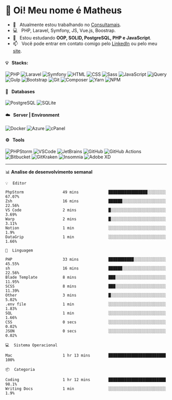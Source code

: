 # 👋 Oi! Meu nome é Matheus

- 🔭 &nbsp; Atualmente estou trabalhando no [Consultamais](https://consultamais.com.br/).
- 💻 &nbsp; PHP, Laravel, Symfony, JS, Vue.js, Boostrap.
- 🌱 &nbsp; Estou estudando **OOP, SOLID, PostgreSQL, PHP e JavaScript**.
- 📫 &nbsp; Você pode entrar em contato comigo pelo [LinkedIn](https://www.linkedin.com/in/matheuscamargoxavier/) ou pelo meu [site](https://matheuscamargo.co).

#### 💡 &nbsp; Stacks:
![PHP](https://img.shields.io/badge/-PHP-777BB4?&logo=php&logoColor=FFFFFF)
![Laravel](https://img.shields.io/badge/-Laravel-FF2D20?&logo=laravel&logoColor=FFFFFF)
![Symfony](https://img.shields.io/badge/-Symfony-000000?&logo=symfony&logoColor=FFFFFF)
![HTML](https://img.shields.io/badge/-HTML-E34F26?&logo=html5&logoColor=FFFFFF)
![CSS](https://img.shields.io/badge/-CSS-1572B6?&logo=css3&logoColor=FFFFFF)
![Sass](https://img.shields.io/badge/-Sass-CC6699?&logo=sass&logoColor=FFFFFF)
![JavaScript](https://img.shields.io/badge/-JavaScript-F7DF1E?&logo=javascript&logoColor=FFFFFF)
![jQuery](https://img.shields.io/badge/-jQuery-0769AD?&logo=jquery&logoColor=FFFFFF)
![Gulp](https://img.shields.io/badge/-Gulp-CF4647?&logo=gulp&logoColor=FFFFFF)
![Bootstrap](https://img.shields.io/badge/-Bootstrap-7952B3?&logo=bootstrap&logoColor=FFFFFF)
![Git](https://img.shields.io/badge/-Git-F05032?&logo=git&logoColor=FFFFFF)
![Composer](https://img.shields.io/badge/-Composer-885630?&logo=composer&logoColor=FFFFFF)
![Yarn](https://img.shields.io/badge/-Yarn-2C8EBB?&logo=yarn&logoColor=FFFFFF)
![NPM](https://img.shields.io/badge/-npm-CB3837?&logo=npm&logoColor=FFFFFF)

#### 💾 &nbsp; Databases
![PostgreSQL](https://img.shields.io/badge/-PostgreSQL-336791?&logo=PostgreSQL&logoColor=FFFFFF)
![SQLite](https://img.shields.io/badge/-SQLite-003B57?&logo=SQLite&logoColor=FFFFFF)

#### ☁️ &nbsp; Server | Environment
![Docker](https://img.shields.io/badge/-Docker-2496ED?&logo=docker&logoColor=FFFFFF)
![Azure](https://img.shields.io/badge/-Azure-0089D6?&logo=microsoft%20azure&logoColor=FFFFFF)
![cPanel](https://img.shields.io/badge/-cPanel-FF6C2C?&logo=cpanel&logoColor=FFFFFF)

#### ⚙️ &nbsp; Tools
![PHPStorm](https://img.shields.io/badge/-PHPStorm-000000?&logo=PHPStorm&logoColor=FFFFFF)
![VSCode](https://img.shields.io/badge/-VSCode-007ACC?&logo=Visual%20Studio%20Code&logoColor=FFFFFF) 
![JetBrains](https://img.shields.io/badge/-JetBrains-000000?&logo=jetbrains&logoColor=FFFFFF) 
![GitHub](https://img.shields.io/badge/-GitHub-181717?&logo=github&logoColor=FFFFFF) 
![GitHub Actions](https://img.shields.io/badge/-GitHub%20Actions-181717?&logo=GitHub%20Actions&logoColor=FFFFFF) 
![Bitbucket](https://img.shields.io/badge/-Bitbucket-0052CC?&logo=bitbucket&logoColor=FFFFFF)
![GitKraken](https://img.shields.io/badge/-GitKraken-179287?&logo=GitKraken&logoColor=FFFFFF)
![Insomnia](https://img.shields.io/badge/-Insomnia-5849BE?&logo=Insomnia&logoColor=FFFFFF)
![Adobe XD](https://img.shields.io/badge/-Adobe%20XD-FF61F6?&logo=adobe%20xd&logoColor=FFFFFF) 
_______

📊  **Analise de desenvolvimento semanal**
```text
💡  Editor

PhpStorm                 49 mins             █████████████████░░░░░░░░     67.07%
Zsh                      16 mins             ██████░░░░░░░░░░░░░░░░░░░     22.56%
VS Code                  2 mins              █░░░░░░░░░░░░░░░░░░░░░░░░      3.69%
Warp                     2 mins              █░░░░░░░░░░░░░░░░░░░░░░░░      3.11%
Notion                   1 min               ░░░░░░░░░░░░░░░░░░░░░░░░░       1.9%
DataGrip                 1 min               ░░░░░░░░░░░░░░░░░░░░░░░░░      1.66%
```
```text
💬  Linguagem

PHP                      33 mins             ███████████░░░░░░░░░░░░░░     45.55%
sh                       16 mins             ██████░░░░░░░░░░░░░░░░░░░     22.56%
Blade Template           8 mins              ███░░░░░░░░░░░░░░░░░░░░░░     11.95%
SCSS                     8 mins              ███░░░░░░░░░░░░░░░░░░░░░░     11.39%
Other                    3 mins              █░░░░░░░░░░░░░░░░░░░░░░░░      5.02%
.env file                1 min               ░░░░░░░░░░░░░░░░░░░░░░░░░      1.83%
SQL                      1 min               ░░░░░░░░░░░░░░░░░░░░░░░░░      1.66%
CSS                      0 secs              ░░░░░░░░░░░░░░░░░░░░░░░░░      0.02%
JSON                     0 secs              ░░░░░░░░░░░░░░░░░░░░░░░░░      0.02%
```
```text
💻  Sistema Operacional

Mac                      1 hr 13 mins        █████████████████████████       100%
```
```text
📦  Categoria

Coding                   1 hr 12 mins        █████████████████████████      98.1%
Writing Docs             1 min               ░░░░░░░░░░░░░░░░░░░░░░░░░       1.9%
```
